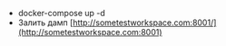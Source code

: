 - docker-compose up -d
- Залить дамп
[http://sometestworkspace.com:8001/](http://sometestworkspace.com:8001)